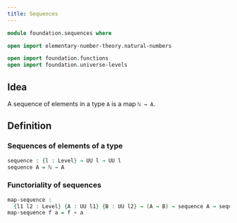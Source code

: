 ```yaml
---
title: Sequences
---
```


```agda
module foundation.sequences where

open import elementary-number-theory.natural-numbers

open import foundation.functions
open import foundation.universe-levels
```

## Idea

A sequence of elements in a type `A` is a map `ℕ → A`.

## Definition

### Sequences of elements of a type

```agda
sequence : {l : Level} → UU l → UU l
sequence A = ℕ → A
```

### Functoriality of sequences

```agda
map-sequence :
  {l1 l2 : Level} {A : UU l1} {B : UU l2} → (A → B) → sequence A → sequence B
map-sequence f a = f ∘ a
```
